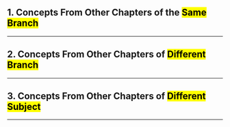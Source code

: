 ## 1. Concepts From Other Chapters of the <mark class="hltr-yellow">Same Branch</mark>

***

## 2. Concepts From Other Chapters of <mark class="hltr-yellow">Different Branch</mark>

***

## 3. Concepts From Other Chapters of <mark class="hltr-yellow">Different Subject</mark>

***
